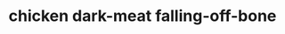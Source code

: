 ---
layout: guide
path: chicken-dark-meat-falling-off-bone
title: chicken dark-meat falling-off-bone
type: chicken
food: dark-meat
doneness: falling-off-bone
temp_c: 75
temp_f: 167
minimum: 1
best: 1.5
maximum: 3
---